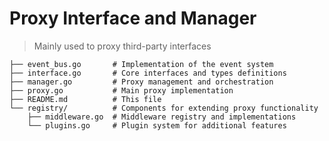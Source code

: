 # Proxy Interface and Manager

> Mainly used to proxy third-party interfaces

```plantext
├── event_bus.go       # Implementation of the event system
├── interface.go       # Core interfaces and types definitions
├── manager.go         # Proxy management and orchestration
├── proxy.go           # Main proxy implementation
├── README.md          # This file
└── registry/          # Components for extending proxy functionality
    ├── middleware.go  # Middleware registry and implementations
    └── plugins.go     # Plugin system for additional features
```

